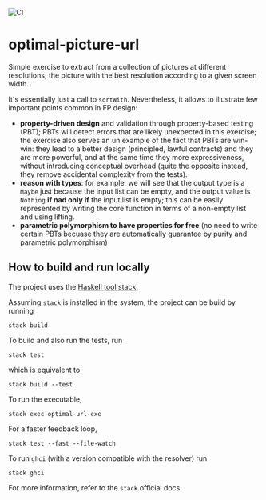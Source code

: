 ![CI](https://github.com/alessandrocandolini/optimal-picture-url/workflows/CI/badge.svg)

# optimal-picture-url

Simple exercise to extract from a collection of pictures at different resolutions, the picture with the best resolution according to a given screen width. 

It's essentially just a call to `sortWith`. Nevertheless, it allows to illustrate few important points common in FP design: 
* **property-driven design** and validation through property-based testing (PBT); PBTs will detect errors that are likely unexpected in this exercise; the exercise also serves an un example of the fact that PBTs are win-win: they lead to a better design (principled, lawful contracts) and they are more powerful, and at the same time they more expressiveness, without introducing conceptual overhead (quite the opposite instead, they remove accidental complexity from the tests). 
* **reason with types**: for example, we will see that the output type is a `Maybe` just because the input list can be empty, and the output value is `Nothing` **if nad only if** the input list is empty; this can be easily represented by writing the core function in terms of a non-empty list and using lifting. 
* **parametric polymorphism to have properties for free** (no need to write certain PBTs becuase they are automatically guarantee by purity and parametric polymorphism) 


## How to build and run locally

The project uses the [Haskell tool stack](https://docs.haskellstack.org/en/stable/README/).

Assuming `stack` is installed in the system, the project can be build by running
```
stack build
```
To build and also run the tests, run
```
stack test
```
which is equivalent to
```
stack build --test
```
To run the executable,
```
stack exec optimal-url-exe
```
For a faster feedback loop,
```
stack test --fast --file-watch
```
To run `ghci` (with a version compatible with the resolver) run
```
stack ghci
```
For more information, refer to the `stack` official docs.
